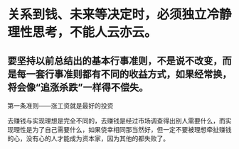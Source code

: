# 关系到钱、未来等决定时，必须独立冷静理性思考，不能人云亦云。

## 要坚持以前总结出的基本行事准则，不是说不改变，而是每一套行事准则都有不同的收益方式，如果经常换，将会像“追涨杀跌”一样得不偿失。

第一条准则——涨工资就是最好的投资



去赚钱与实现理想是完全不同的，去赚钱是经过市场调查得出别人需要什么，而实现理性是为了自己需要什么，如果侥幸相同那当然好，但一定不要被理想牵扯赚钱的心，没有心的人才能成为资本家，因为其他的都失败了。